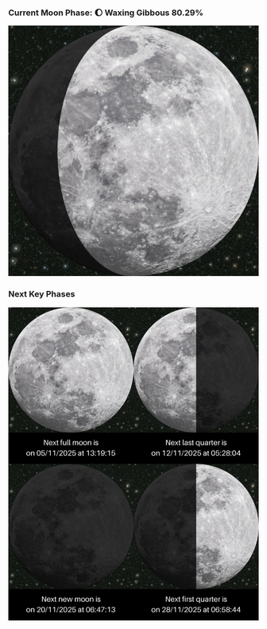 ### Current Moon Phase: 🌔 Waxing Gibbous 80.29%
![Moon Phase](moonphase.png)
### Next Key Phases
![Gallery](gallery.png)